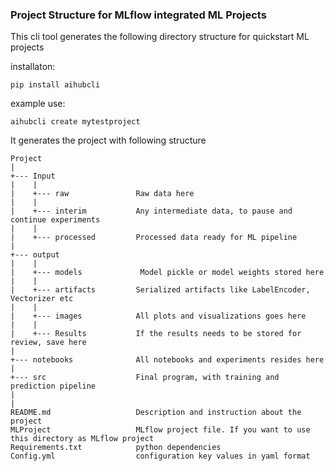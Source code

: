 ### Project Structure for MLflow integrated ML Projects

This cli tool generates the following directory structure for quickstart ML projects

installaton:  

    pip install aihubcli

example use:  
    
    aihubcli create mytestproject
    

It generates the project with following structure

    Project
    |
    +--- Input
    |    |
    |    +--- raw               Raw data here
    |    |
    |    +--- interim           Any intermediate data, to pause and continue experiments
    |    |
    |    +--- processed         Processed data ready for ML pipeline
    |
    +--- output
    |    |
    |    +--- models             Model pickle or model weights stored here
    |    |
    |    +--- artifacts         Serialized artifacts like LabelEncoder, Vectorizer etc
    |    |
    |    +--- images            All plots and visualizations goes here
    |    |
    |    +--- Results           If the results needs to be stored for review, save here
    |
    +--- notebooks              All notebooks and experiments resides here
    |
    +--- src                    Final program, with training and prediction pipeline
    |
    |
    README.md                   Description and instruction about the project
    MLProject                   MLflow project file. If you want to use this directory as MLflow project
    Requirements.txt            python dependencies
    Config.yml                  configuration key values in yaml format
 
